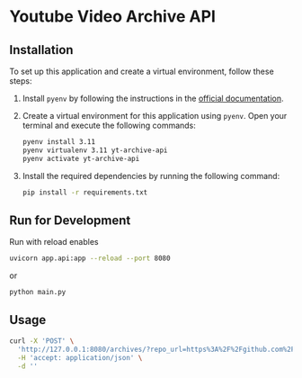 # Youtube Video Archive API

## Installation

To set up this application and create a virtual environment, follow these steps:

1. Install `pyenv` by following the instructions in the [official documentation](https://github.com/pyenv/pyenv#installation).

2. Create a virtual environment for this application using `pyenv`. Open your terminal and execute the following commands:

   ```bash
   pyenv install 3.11
   pyenv virtualenv 3.11 yt-archive-api
   pyenv activate yt-archive-api
   ```

3. Install the required dependencies by running the following command:

   ```bash
   pip install -r requirements.txt
   ```

## Run for Development

Run with reload enables

```bash
uvicorn app.api:app --reload --port 8080
```

or

```bash
python main.py
```

## Usage

```bash
curl -X 'POST' \
  'http://127.0.0.1:8080/archives/?repo_url=https%3A%2F%2Fgithub.com%2Fjulianschelb%2Fvscode-theme-solarized-dark' \
  -H 'accept: application/json' \
  -d ''
```
